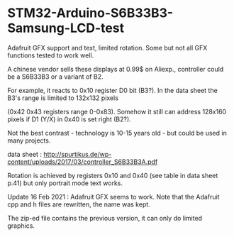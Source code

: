 # STM32-Arduino-S6B33B3-Samsung-LCD-test

Adafruit GFX support and text, limited rotation. Some but not all GFX functions tested to work well.

A chinese vendor sells these displays at 0.99$ on Aliexp., controller could be a S6B33B3 or a variant of B2. 

For example, it reacts to 0x10 register D0 bit (B3?). In the data sheet the B3's range is limited to 132x132 pixels

(0x42 0x43 registers range 0-0x83). Somehow it still can address 128x160 pixels if D1 (Y/X) in 0x40 is set right (B2?). 

Not the best contrast - technology is 10-15 years old - but could be used in many projects. 

data sheet : http://spurtikus.de/wp-content/uploads/2017/03/controller_S6B33B3A.pdf

Rotation is achieved by registers 0x10 and 0x40 (see table in data sheet p.41) but only portrait mode text works.

Update 16 Feb 2021 : Adafruit GFX seems to work. Note that the Adafruit cpp and h files are rewritten, the name was kept.

The zip-ed file contains the previous version, it can only do limited graphics.



